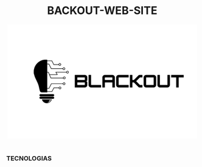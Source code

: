<h1 align=center>BACKOUT-WEB-SITE</h1>

<p align="center">
  <img src="blackout_logo.png" width="500">
</p>

#
### TECNOLOGIAS
